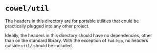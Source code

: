 # `cowel/util`

The headers in this directory are for portable utilities
that could be practically plugged into any other project.

Ideally, the headers in this directory should have no dependencies,
other than on the standard library.
With the exception of `fwd.hpp`,
no headers outside `util/` should be included.
